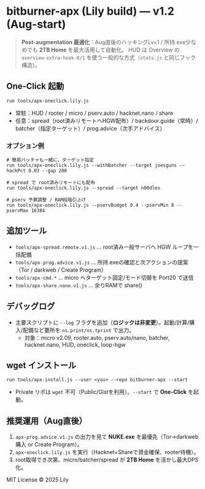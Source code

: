 # bitburner-apx (Lily build) — v1.2 (Aug-start)
> **Post-augmentation 最適化**：Aug直後のハッキングLv=1 / 所持.exe少なめでも **2TB Home** を最大活用して自動化。
> HUD は Overview の `overview-extra-hook-0/1` を使う一般的な方式（`stats.js` と同じフック構造）。

## One-Click 起動
```
run tools/apx-oneclick.lily.js
```
- 常駐：HUD / rooter / micro / pserv.auto / hacknet.nano / share
- 任意：spread（root済みリモートへHGW配布）/ backdoor.guide（常時）/ batcher（指定ターゲット）/ prog.advice（次手アドバイス）

### オプション例
```
# 簡易バッチャも一緒に、ターゲット指定
run tools/apx-oneclick.lily.js --withBatcher --target joesguns --hackPct 0.03 --gap 200

# spread で root済みリモートにも配布
run tools/apx-oneclick.lily.js --spread --target n00dles

# pserv 予算調整 / RAM段階引上げ
run tools/apx-oneclick.lily.js --pservBudget 0.4 --pservMin 8 --pservMax 16384
```

## 追加ツール
- `tools/apx-spread.remote.v1.js` … root済み一般サーバへ HGW ループを一括配備
- `tools/apx-prog.advice.v1.js` … 所持.exeの確認と次アクションの提案（Tor / darkweb / Create Program）
- `tools/apx-cmd.*` … micro へターゲット固定/モード切替を Port20 で送信
- `tools/apx-share.nano.v1.js` … 余りRAMで share()

## デバッグログ
- 主要スクリプトに `--log` フラグを追加（**ロジックは非変更**）。起動/計算/購入/配備など要所を `ns.print/ns.tprint` で出力。
  - 対象：micro v2.09, rooter.auto, pserv.auto/nano, batcher, hacknet.nano, HUD, oneclick, loop-hgw

## wget インストール
```
run tools/apx-install.js --user <you> --repo bitburner-apx --start
```
- Private リポは `wget` 不可（Public/Gistを利用）。`--start` で **One-Click** を起動。

## 推奨運用（Aug直後）
1) `apx-prog.advice.v1.js` の出力を見て **NUKE.exe** を最優先（Tor→darkweb購入 or Create Program）。  
2) `apx-oneclick.lily.js` を実行（Hacknet+Shareで資金確保、rooter待機）。  
3) root取得でき次第、micro/batcher/spread が **2TB Home** を活かし最大DPS化。

MIT License © 2025 Lily
